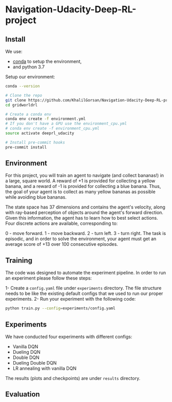 # Navigation-Udacity-Deep-RL-project
Install
--------------------------------------------------------------------------------
We use:
- [conda](https://docs.conda.io/projects/conda/en/latest/user-guide/install/index.html)
  to setup the environment,
- and python 3.7

Setup our environment:
```bash
conda --version

# Clone the repo
git clone https://github.com/KhalilGorsan/Navigation-Udacity-Deep-RL-project.git
cd gridworldrl

# Create a conda env
conda env create -f environment.yml
# If you don't have a GPU use the environment_cpu.yml
# conda env create -f environment_cpu.yml
source activate deeprl_udacity

# Install pre-commit hooks
pre-commit install
```
Environment
--------------------------------------------------------------------------------
For this project, you will train an agent to navigate (and collect bananas!) in a large,
square world.
A reward of +1 is provided for collecting a yellow banana, and a reward of -1 is
provided for collecting a blue banana. Thus, the goal of your agent is to collect as
many yellow bananas as possible while avoiding blue bananas.

The state space has 37 dimensions and contains the agent's velocity, along with
ray-based perception of objects around the agent's forward direction. Given this
information, the agent has to learn how to best select actions. Four discrete actions
are available, corresponding to:

0 - move forward.
1 - move backward.
2 - turn left.
3 - turn right.
The task is episodic, and in order to solve the environment, your agent must get an
average score of +13 over 100 consecutive episodes.

Training
--------------------------------------------------------------------------------
The code was designed to automate the experiment pipeline.
In order to run an experiment please follow these steps:

1- Create a `config.yaml` file under `experiments` directory. The file structure needs
to be like the existing default configs that we used to run our proper experiments.
2- Run your experiment with the following code:
```bash
python train.py --config=experiments/config.yaml
```

Experiments
--------------------------------------------------------------------------------
We have conducted four experiments with different configs:
- Vanilla DQN
- Dueling DQN
- Double DQN
- Dueling Double DQN
- LR annealing with vanilla DQN

The results (plots and checkpoints) are under `results` directory.

Evaluation
--------------------------------------------------------------------------------